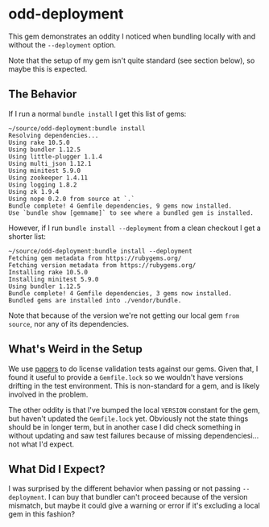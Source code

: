 # odd-deployment

This gem demonstrates an oddity I noticed when bundling locally with and without the `--deployment` option.

Note that the setup of my gem isn't quite standard (see section below), so maybe this is expected.

## The Behavior

If I run a normal `bundle install` I get this list of gems:

```
~/source/odd-deployment:bundle install
Resolving dependencies...
Using rake 10.5.0
Using bundler 1.12.5
Using little-plugger 1.1.4
Using multi_json 1.12.1
Using minitest 5.9.0
Using zookeeper 1.4.11
Using logging 1.8.2
Using zk 1.9.4
Using nope 0.2.0 from source at `.`
Bundle complete! 4 Gemfile dependencies, 9 gems now installed.
Use `bundle show [gemname]` to see where a bundled gem is installed.
```

However, if I run `bundle install --deployment` from a clean checkout I get a shorter list:

```
~/source/odd-deployment:bundle install --deployment
Fetching gem metadata from https://rubygems.org/
Fetching version metadata from https://rubygems.org/
Installing rake 10.5.0
Installing minitest 5.9.0
Using bundler 1.12.5
Bundle complete! 4 Gemfile dependencies, 3 gems now installed.
Bundled gems are installed into ./vendor/bundle.
```

Note that because of the version we're not getting our local gem `from source`, nor any of its dependencies.

## What's Weird in the Setup
We use [papers](https://github.com/newrelic/papers) to do license validation tests against our gems. Given that, I found it useful to provide a `Gemfile.lock` so we wouldn't have versions drifting in the test environment. This is non-standard for a gem, and is likely involved in the problem.

The other oddity is that I've bumped the local `VERSION` constant for the gem, but haven't updated the `Gemfile.lock` yet. Obviously not the state things should be in longer term, but in another case I did check something in without updating and saw test failures because of missing dependenciesi... not what I'd expect.

## What Did I Expect?
I was surprised by the different behavior when passing or not passing `--deployment`. I can buy that bundler can't proceed because of the version mismatch, but maybe it could give a warning or error if it's excluding a local gem in this fashion?

